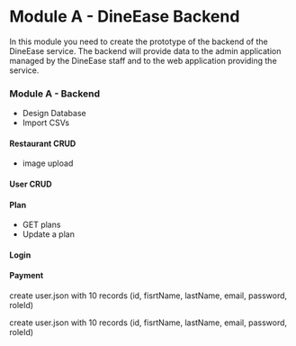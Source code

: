 # Module A - DineEase Backend

In this module you need to create the prototype of the backend of the DineEase service. The backend will provide data to the admin application managed by the DineEase staff and to the web application providing the service.

### Module A - Backend
- Design Database
- Import CSVs
#### Restaurant CRUD
- image upload
#### User CRUD
#### Plan
- GET plans
- Update a plan
#### Login
#### Payment

create user.json with 10 records (id, fisrtName, lastName, email, password,  roleId) 

create user.json with 10 records (id, fisrtName, lastName, email, password,  roleId) 
